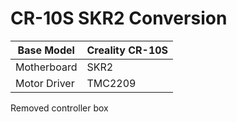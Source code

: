 # CR-10S SKR2 Conversion


Base Model|Creality CR-10S
|-----|------|
Motherboard | SKR2
Motor Driver | TMC2209

Removed controller box